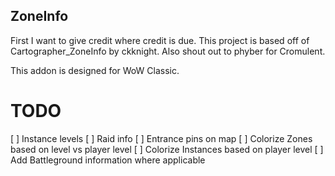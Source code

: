 ## ZoneInfo
First I want to give credit where credit is due. This project is based off of Cartographer_ZoneInfo by ckknight. Also shout out to phyber for Cromulent.

This addon is designed for WoW Classic.

# TODO
[ ] Instance levels
[ ] Raid info
[ ] Entrance pins on map
[ ] Colorize Zones based on level vs player level
[ ] Colorize Instances based on player level
[ ] Add Battleground information where applicable
